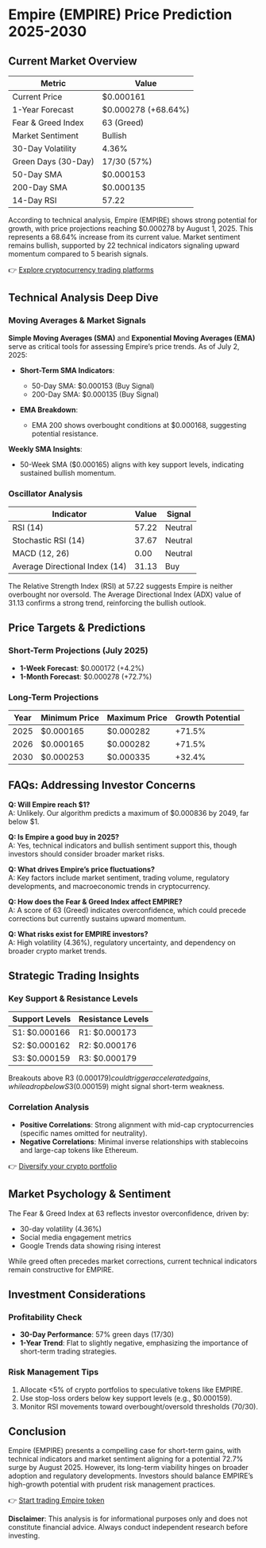 # Empire (EMPIRE) Price Prediction 2025-2030  

## Current Market Overview  

| Metric                | Value         |  
|-----------------------|---------------|  
| Current Price         | $0.000161     |  
| 1-Year Forecast       | $0.000278 (+68.64%) |  
| Fear & Greed Index    | 63 (Greed)    |  
| Market Sentiment      | Bullish       |  
| 30-Day Volatility     | 4.36%         |  
| Green Days (30-Day)   | 17/30 (57%)   |  
| 50-Day SMA            | $0.000153     |  
| 200-Day SMA           | $0.000135     |  
| 14-Day RSI            | 57.22         |  

According to technical analysis, Empire (EMPIRE) shows strong potential for growth, with price projections reaching $0.000278 by August 1, 2025. This represents a 68.64% increase from its current value. Market sentiment remains bullish, supported by 22 technical indicators signaling upward momentum compared to 5 bearish signals.  

👉 [Explore cryptocurrency trading platforms](https://bit.ly/okx-bonus)  

## Technical Analysis Deep Dive  

### Moving Averages & Market Signals  

**Simple Moving Averages (SMA)** and **Exponential Moving Averages (EMA)** serve as critical tools for assessing Empire’s price trends. As of July 2, 2025:  

- **Short-Term SMA Indicators**:  
  - 50-Day SMA: $0.000153 (Buy Signal)  
  - 200-Day SMA: $0.000135 (Buy Signal)  

- **EMA Breakdown**:  
  - EMA 200 shows overbought conditions at $0.000168, suggesting potential resistance.  

**Weekly SMA Insights**:  
- 50-Week SMA ($0.000165) aligns with key support levels, indicating sustained bullish momentum.  

### Oscillator Analysis  

| Indicator             | Value     | Signal    |  
|-----------------------|-----------|-----------|  
| RSI (14)              | 57.22     | Neutral   |  
| Stochastic RSI (14)   | 37.67     | Neutral   |  
| MACD (12, 26)         | 0.00      | Neutral   |  
| Average Directional Index (14) | 31.13 | Buy     |  

The Relative Strength Index (RSI) at 57.22 suggests Empire is neither overbought nor oversold. The Average Directional Index (ADX) value of 31.13 confirms a strong trend, reinforcing the bullish outlook.  

## Price Targets & Predictions  

### Short-Term Projections (July 2025)  
- **1-Week Forecast**: $0.000172 (+4.2%)  
- **1-Month Forecast**: $0.000278 (+72.7%)  

### Long-Term Projections  
| Year      | Minimum Price | Maximum Price | Growth Potential |  
|-----------|---------------|---------------|------------------|  
| 2025      | $0.000165     | $0.000282     | +71.5%           |  
| 2026      | $0.000165     | $0.000282     | +71.5%           |  
| 2030      | $0.000253     | $0.000335     | +32.4%           |  

## FAQs: Addressing Investor Concerns  

**Q: Will Empire reach $1?**  
A: Unlikely. Our algorithm predicts a maximum of $0.000836 by 2049, far below $1.  

**Q: Is Empire a good buy in 2025?**  
A: Yes, technical indicators and bullish sentiment support this, though investors should consider broader market risks.  

**Q: What drives Empire’s price fluctuations?**  
A: Key factors include market sentiment, trading volume, regulatory developments, and macroeconomic trends in cryptocurrency.  

**Q: How does the Fear & Greed Index affect EMPIRE?**  
A: A score of 63 (Greed) indicates overconfidence, which could precede corrections but currently sustains upward momentum.  

**Q: What risks exist for EMPIRE investors?**  
A: High volatility (4.36%), regulatory uncertainty, and dependency on broader crypto market trends.  

## Strategic Trading Insights  

### Key Support & Resistance Levels  

| Support Levels        | Resistance Levels      |  
|-----------------------|------------------------|  
| S1: $0.000166         | R1: $0.000173          |  
| S2: $0.000162         | R2: $0.000176          |  
| S3: $0.000159         | R3: $0.000179          |  

Breakouts above R3 ($0.000179) could trigger accelerated gains, while a drop below S3 ($0.000159) might signal short-term weakness.  

### Correlation Analysis  

- **Positive Correlations**: Strong alignment with mid-cap cryptocurrencies (specific names omitted for neutrality).  
- **Negative Correlations**: Minimal inverse relationships with stablecoins and large-cap tokens like Ethereum.  

👉 [Diversify your crypto portfolio](https://bit.ly/okx-bonus)  

## Market Psychology & Sentiment  

The Fear & Greed Index at 63 reflects investor overconfidence, driven by:  
- 30-day volatility (4.36%)  
- Social media engagement metrics  
- Google Trends data showing rising interest  

While greed often precedes market corrections, current technical indicators remain constructive for EMPIRE.  

## Investment Considerations  

### Profitability Check  
- **30-Day Performance**: 57% green days (17/30)  
- **1-Year Trend**: Flat to slightly negative, emphasizing the importance of short-term trading strategies.  

### Risk Management Tips  
1. Allocate <5% of crypto portfolios to speculative tokens like EMPIRE.  
2. Use stop-loss orders below key support levels (e.g., $0.000159).  
3. Monitor RSI movements toward overbought/oversold thresholds (70/30).  

## Conclusion  

Empire (EMPIRE) presents a compelling case for short-term gains, with technical indicators and market sentiment aligning for a potential 72.7% surge by August 2025. However, its long-term viability hinges on broader adoption and regulatory developments. Investors should balance EMPIRE’s high-growth potential with prudent risk management practices.  

👉 [Start trading Empire token](https://bit.ly/okx-bonus)  

**Disclaimer**: This analysis is for informational purposes only and does not constitute financial advice. Always conduct independent research before investing.